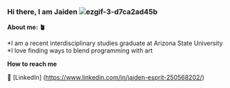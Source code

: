 ### Hi there, I am Jaiden ![ezgif-3-d7ca2ad45b](https://user-images.githubusercontent.com/8977333/147840202-16d1be92-1bfe-4656-89c5-7f11a5de6183.gif)


**About me: 🪴**

*I am a recent interdisciplinary studies graduate at Arizona State University
*I love finding ways to blend programming with art

**How to reach me**

💌 [LinkedIn] (https://www.linkedin.com/in/jaiden-esprit-250568202/)
